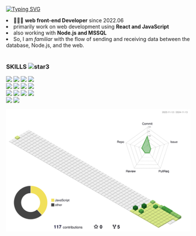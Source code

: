 [![Typing SVG](https://readme-typing-svg.demolab.com?font=Fira+Code&weight=500&letterSpacing=-1.4px&pause=1000&color=99F712&vCenter=true&width=435&lines=Welcome+To+My+Github!%F0%9F%92%9A)](https://git.io/typing-svg)
<li>👩🏻‍💻 <strong>web front-end Developer</strong> since 2022.06</li>
<li>primarily work on web development using <strong>React and JavaScript</strong></li>
<li>also working with <strong>Node.js and MSSQL</strong></li>
<li>So, I am <i>familiar</i> with the flow of sending and receiving data between the database, Node.js, and the web.</li>  

<br/>

### SKILLS <img width="38" alt="star3" src="https://user-images.githubusercontent.com/78655692/151471989-9e21d7a8-a7b6-44b0-b598-2bb204b56b00.png">

<div>
<img src="https://img.shields.io/badge/React-61DAFB?style=for-the-badge&logo=React&logoColor=white">
<img src="https://img.shields.io/badge/Javascript-F7DF1E?style=for-the-badge&logo=Javascript&logoColor=white">
<img src="https://img.shields.io/badge/Redux-764ABC?style=for-the-badge&logo=Redux&logoColor=white">
<img src="https://img.shields.io/badge/MSSQL-CC2927?style=for-the-badge&logo=microsoftsqlserver&logoColor=white">
<br/>
<img src="https://img.shields.io/badge/styledcomponents-DB7093?style=for-the-badge&logo=styledcomponents&logoColor=white">
<img src="https://img.shields.io/badge/SCSS-CC6699?style=for-the-badge&logo=sass&logoColor=white">
<img src="https://img.shields.io/badge/cssmodules-000000?style=for-the-badge&logo=cssmodules&logoColor=white">
<img src="https://img.shields.io/badge/Figma-F24E1E?style=for-the-badge&logo=Figma&logoColor=white"> 
<br/>
<img src="https://img.shields.io/badge/Github-181717?style=for-the-badge&logo=Github&logoColor=white">
<img src="https://img.shields.io/badge/bitbucket-0052CC?style=for-the-badge&logo=bitbucket&logoColor=white">
<img src="https://img.shields.io/badge/jira-0052CC?style=for-the-badge&logo=jira&logoColor=white">
<img src="https://img.shields.io/badge/slack-4A154B?style=for-the-badge&logo=slack&logoColor=white">
<br/>
<img src="https://img.shields.io/badge/TypeScript-3178C6?style=for-the-badge&logo=TypeScript&logoColor=white">
<!-- <img src="https://img.shields.io/badge/Recoil-0179f3?style=for-the-badge&logo=Recoil&logoColor=white"></div> -->
 <a href="https://hhpluscertificateofcompletion.oopy.io/">
  <img src="https://static.spartacodingclub.kr/hanghae99/plus/completion/badge_red.svg" />
</a>
 
![](./profile-3d-contrib/profile-green.svg)
